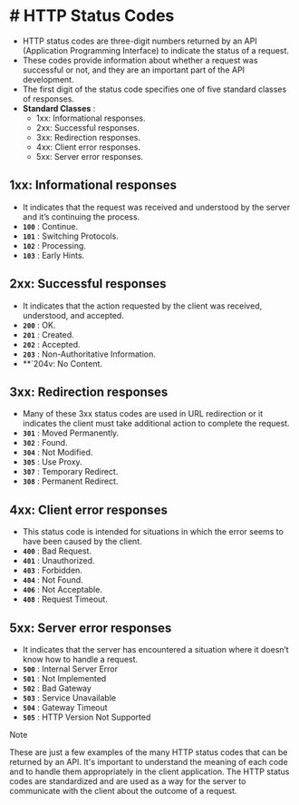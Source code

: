 # # HTTP Status Codes

- HTTP status codes are three-digit numbers returned by an API
(Application Programming Interface) to indicate the status of a
request.
- These codes provide information about whether a request
was successful or not, and they are an important part of the API
development.
- The first digit of the status code specifies one of five standard
classes of responses.
- **Standard Classes** :
  - 1xx: Informational responses.
  - 2xx: Successful responses.
  - 3xx: Redirection responses.
  - 4xx: Client error responses.
  - 5xx: Server error responses.

    
## 1xx: Informational responses

- It indicates that the request was received and understood by the
server and it’s continuing the process.
- **`100`** : Continue.
- **`101`** : Switching Protocols.
- **`102`** : Processing.
- **`103`** : Early Hints.

## 2xx: Successful responses

- It indicates that the action requested by the client was received,
understood, and accepted.
- **`200`** : OK.
- **`201`** : Created.
- **`202`** : Accepted.
- **`203`** : Non-Authoritative Information.
- **`204v: No Content.

## 3xx: Redirection responses

- Many of these 3xx status codes are used in URL redirection or it
indicates the client must take additional action to complete the
request.
- **`301`** : Moved Permanently.
- **`302`** : Found.
- **`304`** : Not Modified.
- **`305`** : Use Proxy.
- **`307`** : Temporary Redirect.
- **`308`** : Permanent Redirect.

## 4xx: Client error responses

- This status code is intended for situations in which the error seems
to have been caused by the client.
- **`400`** : Bad Request.
- **`401`** : Unauthorized.
- **`403`** : Forbidden.
- **`404`** : Not Found.
- **`406`** : Not Acceptable.
- **`408`** : Request Timeout.

## 5xx: Server error responses

- It indicates that the server has encountered a situation where it
doesn’t know how to handle a request.
- **`500`** : Internal Server Error
- **`501`** : Not Implemented
- **`502`** : Bad Gateway
- **`503`** : Service Unavailable
- **`504`** : Gateway Timeout
- **`505`** : HTTP Version Not Supported

> [!NOTE]
> These are just a few examples of the many HTTP status codes that
can be returned by an API. It's important to understand the
meaning of each code and to handle them appropriately in the
client application. The HTTP status codes are standardized and are
used as a way for the server to communicate with the client about
the outcome of a request.
